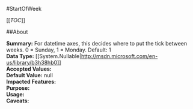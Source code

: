 #StartOfWeek

[[_TOC_]]

##About

**Summary:**  For datetime axes, this decides where to put the tick between weeks. 0 = Sunday, 1 = Monday. Default: 1   
**Data Type:** [[System.Nullable|http://msdn.microsoft.com/en-us/library/b3h38hb0]]  
**Accepted Values:**   
**Default Value:** null  
**Impacted Features:**   
**Purpose:**   
**Usage:**   
**Caveats:**   

